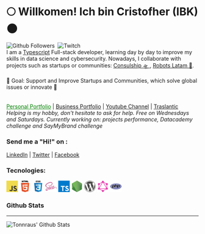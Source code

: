 <h1> 🌕 Willkomen! Ich bin Cristofher (IBK) 🌑 </h1>
<div>
<img alt="Github Followers" src="https://img.shields.io/github/followers/Tonnraus?style=social"/>
&nbsp;<img alt="Twitch" src="https://img.shields.io/twitch/status/aybique_?style=social"/>&nbsp;
</div>
<div>
I am a <a href="https://www.typescriptlang.org/">Typescript</a> Full-stack developer, learning day by day to improve my skills in data science and cybersecurity. Nowadays, I collaborate with projects such as startups or communities: <a href="https://www.consulship.co/">Consulship 🛸 </a>, <a href="https://www.notion.so/Robots-LatAm-ae66a1e906b64a7dbbc56ab587f55aa6" >Robots Latam 🦾</a>.
<br/>
<br/>
🏹 Goal: Support and Improve Startups and Communities, which solve global issues or innovate 🏹
</div>
<br/>
<br/>
<div">
<a style="color:green" href="https://chr-jimenez.com">Personal Portfolio</a> | <a href="https://aibique.com">Business Portfolio</a> | <a href="">Youtube Channel</a> | <a href="">Traslantic</a>
</div>
<br/>
<i>Helping is my hobby, don't hesitate to ask for help. Free on Wednesdays and Saturdays. Currently working on: projects performance, Datacademy challenge and SayMyBrand challenge</i>

### Send me a "Hi!" on :
[LinkedIn](https://www.linkedin.com/in/cristofher-jumbo-jimenez/) | 
[Twitter](https://twitter.com/Ayton_que) | 
[Facebook](https://www.facebook.com/ibk.ibk.ibk)

### Tecnologies:
<div>
<img src="https://raw.githubusercontent.com/github/explore/80688e429a7d4ef2fca1e82350fe8e3517d3494d/topics/javascript/javascript.png" width="30" height="30" />
<img src="https://raw.githubusercontent.com/github/explore/80688e429a7d4ef2fca1e82350fe8e3517d3494d/topics/html/html.png" width="30" height="30" />
<img src="https://raw.githubusercontent.com/github/explore/80688e429a7d4ef2fca1e82350fe8e3517d3494d/topics/css/css.png" width="30" height="30" />
<img src="https://raw.githubusercontent.com/github/explore/80688e429a7d4ef2fca1e82350fe8e3517d3494d/topics/sass/sass.png" width="30" height="30" />
<img src="https://raw.githubusercontent.com/github/explore/80688e429a7d4ef2fca1e82350fe8e3517d3494d/topics/typescript/typescript.png" width="30" height="30" />
<img src="https://raw.githubusercontent.com/github/explore/80688e429a7d4ef2fca1e82350fe8e3517d3494d/topics/nodejs/nodejs.png" width="30" height="30" />
<img src="https://raw.githubusercontent.com/github/explore/80688e429a7d4ef2fca1e82350fe8e3517d3494d/topics/wordpress/wordpress.png" width="30" height="30" />
<img src="https://raw.githubusercontent.com/github/explore/5c058a388828bb5fde0bcafd4bc867b5bb3f26f3/topics/graphql/graphql.png" width="30" height="30" />
<img src="https://raw.githubusercontent.com/github/explore/5c058a388828bb5fde0bcafd4bc867b5bb3f26f3/topics/php/php.png" width="30" height="30" />
</div>

### Github Stats
---

<img align="left" alt="Tonnraus' Github Stats" src="https://github-readme-stats-tonnraus.vercel.app/api?username=Tonnraus&show_icons=true&hide_border=true" /> 


